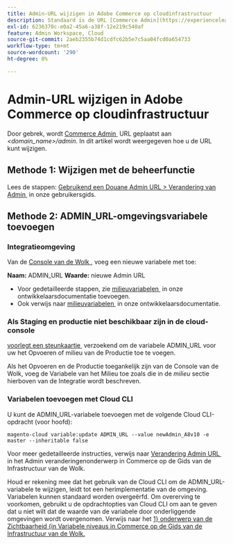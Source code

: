 ```yaml
---
title: Admin-URL wijzigen in Adobe Commerce op cloudinfrastructuur
description: Standaard is de URL [Commerce Admin](https://experienceleague.adobe.com/nl/docs/commerce-admin/start/admin/admin) ingesteld op *&lt;domain_name&gt;/admin*. In dit artikel wordt weergegeven hoe u de URL kunt wijzigen.
exl-id: 6236370c-e0a2-45a6-a38f-12e219c540af
feature: Admin Workspace, Cloud
source-git-commit: 2aeb2355b74d1cdfc62b5e7c5aa04fcd0a654733
workflow-type: tm+mt
source-wordcount: '290'
ht-degree: 0%

---
```


# Admin-URL wijzigen in Adobe Commerce op cloudinfrastructuur

Door gebrek, wordt [&#x200B; Commerce Admin &#x200B;](https://experienceleague.adobe.com/docs/commerce-admin/start/admin/admin.html?lang=nl-NL) URL geplaatst aan *&lt;domain\_name>/admin*. In dit artikel wordt weergegeven hoe u de URL kunt wijzigen.

## Methode 1: Wijzigen met de beheerfunctie

Lees de stappen: [&#x200B; Gebruikend een Douane Admin URL > Verandering van Admin &#x200B;](https://experienceleague.adobe.com/docs/commerce-admin/stores-sales/site-store/store-urls.html?lang=nl-NL#use-a-custom-admin-url) in onze gebruikersgids.

## Methode 2: ADMIN\_URL-omgevingsvariabele toevoegen

### Integratieomgeving

Van de [&#x200B; Console van de Wolk &#x200B;](https://experienceleague.adobe.com/docs/commerce-cloud-service/user-guide/project/overview.html?lang=nl-NL), voeg een nieuwe variabele met toe:

**Naam:** ADMIN\_URL **Waarde:** nieuwe Admin URL

* Voor gedetailleerde stappen, zie [&#x200B; milieuvariabelen &#x200B;](https://experienceleague.adobe.com/docs/commerce-cloud-service/user-guide/project/overview.html?lang=nl-NL#configure-environment) in onze ontwikkelaarsdocumentatie toevoegen.
* Ook verwijs naar [&#x200B; milieuvariabelen &#x200B;](https://experienceleague.adobe.com/docs/commerce-cloud-service/user-guide/configure/env/stage/variables-admin.html?lang=nl-NL) in onze ontwikkelaarsdocumentatie.

### Als Staging en productie niet beschikbaar zijn in de cloud-console

[&#x200B; voorlegt een steunkaartje &#x200B;](/help/help-center-guide/help-center/magento-help-center-user-guide.md#submit-ticket) verzoekend om de variabele ADMIN\_URL voor uw het Opvoeren of milieu van de Productie toe te voegen.

Als het Opvoeren en de Productie toegankelijk zijn van de Console van de Wolk, voeg de Variabele van het Milieu toe zoals die in de *milieu* sectie hierboven van de Integratie wordt beschreven.

### Variabelen toevoegen met Cloud CLI

U kunt de ADMIN\_URL-variabele toevoegen met de volgende Cloud CLI-opdracht (voor hoofd):

`magento-cloud variable:update ADMIN_URL --value newAdmin_A8v10 -e master --inheritable false`

Voor meer gedetailleerde instructies, verwijs naar [&#x200B; Verandering Admin URL &#x200B;](https://experienceleague.adobe.com/docs/commerce-cloud-service/user-guide/configure/env/stage/variables-admin.html?lang=nl-NL#change-the-admin-url) in het Admin veranderingenonderwerp in Commerce op de Gids van de Infrastructuur van de Wolk.

Houd er rekening mee dat het gebruik van de Cloud CLI om de ADMIN\_URL-variabele te wijzigen, leidt tot een herimplementatie van de omgeving. Variabelen kunnen standaard worden overgeërfd. Om overerving te voorkomen, gebruikt u de opdrachtopties van Cloud CLI om aan te geven dat u niet wilt dat de waarde van de variabele door onderliggende omgevingen wordt overgenomen. Verwijs naar het [&#x200B; 1&rbrace; onderwerp van de Zichtbaarheid &lbrace;in Variabele niveaus in Commerce op de Gids van de Infrastructuur van de Wolk.](https://experienceleague.adobe.com/docs/commerce-cloud-service/user-guide/configure/env/variable-levels.html?lang=nl-NL#visibility)
